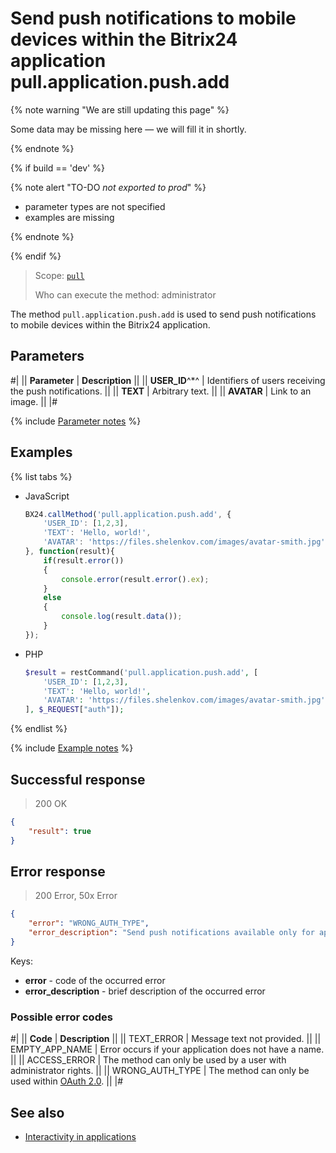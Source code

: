 # Send push notifications to mobile devices within the Bitrix24 application pull.application.push.add

{% note warning "We are still updating this page" %}

Some data may be missing here — we will fill it in shortly.

{% endnote %}

{% if build == 'dev' %}

{% note alert "TO-DO _not exported to prod_" %}

- parameter types are not specified
- examples are missing

{% endnote %}

{% endif %}

> Scope: [`pull`](../../scopes/permissions.md)
>
> Who can execute the method: administrator

The method `pull.application.push.add` is used to send push notifications to mobile devices within the Bitrix24 application.

## Parameters

#|
|| **Parameter** | **Description** ||
|| **USER_ID**^*^ | Identifiers of users receiving the push notifications. ||
|| **TEXT** | Arbitrary text. ||
|| **AVATAR** | Link to an image. ||
|#

{% include [Parameter notes](../../../_includes/required.md) %}

## Examples

{% list tabs %}

- JavaScript
  
    ```js
    BX24.callMethod('pull.application.push.add', {
        'USER_ID': [1,2,3],
        'TEXT': 'Hello, world!',
        'AVATAR': 'https://files.shelenkov.com/images/avatar-smith.jpg',
    }, function(result){
        if(result.error())
        {
            console.error(result.error().ex);
        }
        else
        {
            console.log(result.data());
        }
    });
    ```
- PHP
  
    ```php
    $result = restCommand('pull.application.push.add', [
        'USER_ID': [1,2,3],
        'TEXT': 'Hello, world!',
        'AVATAR': 'https://files.shelenkov.com/images/avatar-smith.jpg',
    ], $_REQUEST["auth"]);
    ```

{% endlist %}

{% include [Example notes](../../../_includes/examples.md) %}

## Successful response

> 200 OK

```json
{
    "result": true
}
```

## Error response

> 200 Error, 50x Error

```json
{
    "error": "WRONG_AUTH_TYPE",
    "error_description": "Send push notifications available only for application authorization."
}
```

Keys:

- **error** - code of the occurred error
- **error_description** - brief description of the occurred error
  

### Possible error codes

#|
|| **Code** | **Description** ||
|| TEXT_ERROR     | Message text not provided. ||
|| EMPTY_APP_NAME | Error occurs if your application does not have a name. ||
|| ACCESS_ERROR    | The method can only be used by a user with administrator rights. ||
|| WRONG_AUTH_TYPE | The method can only be used within [OAuth 2.0](https://training.bitrix24.com/support/training/course/index.php?COURSE_ID=169&LESSON_ID=20110&LESSON_PATH=13643.20052.20096.20110). ||
|#

## See also

- [Interactivity in applications](https://training.bitrix24.com/support/training/course/index.php?COURSE_ID=169&CHAPTER_ID=020088&LESSON_PATH=13643.20052.20088)